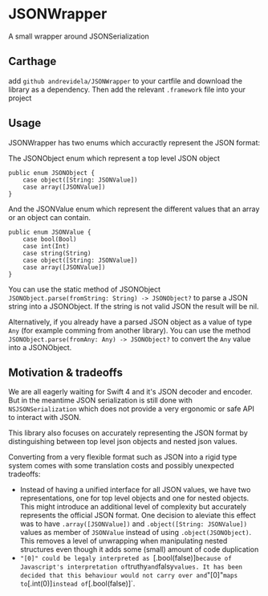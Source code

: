 # JSONWrapper
A small wrapper around JSONSerialization

## Carthage

add `github andrevidela/JSONWrapper` to your cartfile and download the library as a dependency. Then add the relevant `.framework` file into your project

## Usage

JSONWrapper has two enums which accuractly represent the JSON format:

The JSONObject enum which represent a top level JSON object
```
public enum JSONObject {
    case object([String: JSONValue])
    case array([JSONValue])
}
```

And the JSONValue enum which represent the different values that an array or an object can contain.

```
public enum JSONValue {
    case bool(Bool)
    case int(Int)
    case string(String)
    case object([String: JSONValue])
    case array([JSONValue])
}
```

You can use the static method of JSONObject `JSONObject.parse(fromString: String) -> JSONObject?` to parse a JSON string into a JSONObject. 
If the string is not valid JSON the result will be nil.

Alternatively, if you already have a parsed JSON object as a value of type `Any` (for example comming from another library). 
You can use the method `JSONObject.parse(fromAny: Any) -> JSONObject?` to convert the `Any` value into a JSONObject.

## Motivation & tradeoffs

We are all eagerly waiting for Swift 4 and it's JSON decoder and encoder. But in the meantime JSON serialization is still done
with `NSJSONSerialization` which does not provide a very ergonomic or safe API to interact with JSON.

This library also focuses on accurately representing the JSON format by distinguishing between top level json objects and 
nested json values.

Converting from a very flexible format such as JSON into a rigid type system comes with some translation costs and possibly
unexpected tradeoffs:

- Instead of having a unified interface for all JSON values, we have two representations, one for top level objects and one for
nested objects. This might introduce an additional level of complexity but accurately represents the official JSON format. One
decision to aleviate this effect was to have `.array([JSONValue])` and `.object([String: JSONValue])` values as member of `JSONValue`
instead of using `.object(JSONObject)`. This removes a level of unwrapping when manipulating nested structures even though it adds
some (small) amount of code duplication
- `"[0]" could be legaly interpreted as `[.bool(false)]` because of Javascript's interpretation of `truthy` and `falsy` values.
It has been decided that this behaviour would not carry over and `"[0]"` maps to `[.int(0)]` instead of `[.bool(false)]`.
